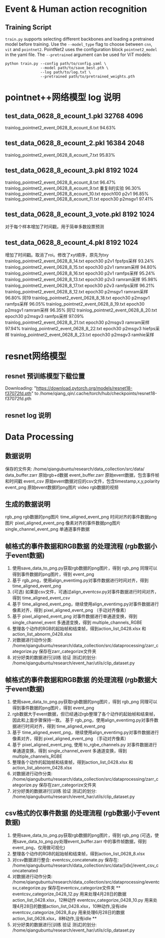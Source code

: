 # Event & Human action recognition
## Training Script

`train.py` supports selecting different backbones and loading a pretrained
model before training. Use the `--model_type` flag to choose between `cnn`,
`vit` and `pointnet2`. PointNet2 uses the configuration block `pointnet2_model`
in the yaml file. The `--pretrained` argument can be used for ViT models:


```
python train.py --config path/to/config.yaml \
                --model path/to/save_best.pth \
                --log path/to/log.txt \
                --pretrained path/to/pretrained_weights.pth
```

# pointnet++网络模型 log 说明
## test_data_0628_8_ecount_1.pkl 32768 4096
trainlog_pointnet2_event_0628_8_ecount_6.txt 94.63%

## test_data_0628_8_ecount_2.pkl 16384 2048
trainlog_pointnet2_event_0628_8_ecount_7.txt 95.83%

## test_data_0628_8_ecount_3.pkl 8192 1024  
trainlog_pointnet2_event_0628_8_ecount_8.txt 96.47%
trainlog_pointnet2_event_0628_8_ecount_9.txt 重复8的实验 96.30%
trainlog_pointnet2_event_0628_8_ecount_10.txt epoch100 p2v1    96.85%
trainlog_pointnet2_event_0628_8_ecount_11.txt epoch30 p2msgv1  97.41%

## test_data_0628_8_ecount_3_vote.pkl 8192 1024
对于每个样本增加了时间戳，用于简单多数投票预测

## test_data_0628_8_ecount_4.pkl 8192 1024
增加了时间戳。取消了roi。修改了xyt顺序，原先为txy
trainlog_pointnet2_event_0628_8_14.txt epoch30 p2v1    fpsfps采样 93.24%
trainlog_pointnet2_event_0628_8_15.txt epoch30 p2v1    ramram采样 94.80%
trainlog_pointnet2_event_0628_8_16.txt epoch30 p2v1    ramfps采样 95.24%
trainlog_pointnet2_event_0628_8_13.txt epoch30 p2v3    ramram采样 95.98%
trainlog_pointnet2_event_0628_8_17.txt epoch30 p2v3    ramfps采样 96.21%
trainlog_pointnet2_event_0628_8_12.txt epoch30 p2msgv1 ramram采样 96.80% 同19
trainlog_pointnet2_event_0628_8_18.txt epoch30 p2msgv1 ramfps采样 96.05%
trainlog_pointnet2_event_0628_8_19.txt epoch30 p2msgv1 ramram采样 96.35% 同12
trainlog_pointnet2_event_0628_8_20.txt epoch30 p2msgv3 ramfps采样 97.09%
trainlog_pointnet2_event_0628_8_21.txt epoch30 p2msgv3 ramram采样 97.94%
trainlog_pointnet2_event_0628_8_22.txt epoch30 p2msgv3 hiefps采样 
trainlog_pointnet2_event_0628_8_23.txt epoch30 p2msgv3 ramhie采样 



# resnet网络模型
## resnet 预训练模型下载位置
Downloading: "https://download.pytorch.org/models/resnet18-f37072fd.pth" to /home/qiang_qin/.cache/torch/hub/checkpoints/resnet18-f37072fd.pth
## resnet log 说明



# Data Processing
## 数据说明
保存的文件夹: /home/qiangubuntu/research/data_collection/src/data/
data_buffer.zarr            原始rgb+d数据
event_buffer.zarr           原始event数据，包含事件帧和时间戳
event_csv                   原始event数据对应的csv文件，包含timestamp,x,y,polarity
event_png                   原始event数据的png图片
video                       rgb数据的视频

## 生成的数据说明
rgb_png                     rgb数据的png图片
time_aligned_event_png      时间对齐的事件数据png图片
pixel_aligned_event_png     像素对齐的事件数据png图片
single_channel_event_png    单通道事件数据

## 帧格式的事件数据和RGB数据 的处理流程 (rgb数据小于event数据)
1. 使用save_data_to_png.py获取rgb数据的png图片，得到 rgb_png
同理可以得到事件数据的png图片，得到 event_png
2. 基于 rgb_png，使用align_eventimg.py对事件数据进行时间对齐，得到 time_aligned_event_png
2. (可选) 如果是csv文件，可通过align_eventcsv.py对事件数据进行时间对齐，得到 time_aligned_event_csv
3. 基于 time_aligned_event_png，继续使用align_eventimg.py对事件数据进行像素对齐，得到 pixel_aligned_event_png
（手动对齐像素）
4. 基于 pixel_aligned_event_png
对事件数据进行单通道变换，得到 single_channel_event
多通道变换，得到 multiple_channels_RGBE
5. 整理各个动作的RGB的起始帧和结束帧，得到action_list_0428.xlsx 和 action_list_abnorm_0428.xlsx
6. 对数据进行动作分类: /home/qiangubuntu/research/data_collection/src/dataprocessing/zarr_categorize.py
保存在zarr_categorize文件夹
7. 对分好类的数据进行[训练 验证 测试]的划分: /home/qiangubuntu/research/event_har/utils/clip_dataset.py

## 帧格式的事件数据和RGB数据 的处理流程 (rgb数据大于event数据)
1. 使用save_data_to_png.py获取rgb数据的png图片，得到 rgb_png
同理可以得到事件数据的png图片，得到 event_png
2. rgb数据大于event数据，但已经通过rgb整理了各个动作的起始帧和结束帧，因此和上面步骤保持一致。
基于 rgb_png，使用align_eventimg.py对事件数据进行时间对齐，得到 time_aligned_event_png
3. 基于 time_aligned_event_png，继续使用align_eventimg.py对事件数据进行像素对齐，得到 pixel_aligned_event_png
（手动对齐像素）
4. 基于 pixel_aligned_event_png, 使用 to_rgbe_channels.py
对事件数据进行单通道变换，得到 single_channel_event
多通道变换，得到 multiple_channels_RGBE
5. 整理各个动作的起始帧和结束帧，得到action_list_0428.xlsx 和 action_list_abnorm_0428.xlsx
6. 对数据进行动作分类: /home/qiangubuntu/research/data_collection/src/dataprocessing/zarr_categorize.py
保存在zarr_categorize文件夹
7. 对分好类的数据进行[训练 验证 测试]的划分: /home/qiangubuntu/research/event_har/utils/clip_dataset.py

## csv格式的仅事件数据 的处理流程 (rgb数据小于event数据)
1. 使用save_data_to_png.py获取rgb数据的png图片，得到 rgb_png
(可选，使用save_data_to_png.py处理event_buffer.zarr 中的事件帧数据，得到event_png，仅用做可视化)
2. 整理各个动作的RGB的起始帧和结束帧，得到action_list_0628_8.xlsx
3. 对csv数据进行整合: eventcsv_concatenate.py
保存在: /home/qiangubuntu/research/data_collection/src/data/[idx]/event_csv_concatenated
4. 对数据进行动作分类: /home/qiangubuntu/research/data_collection/src/dataprocessing/eventcsv_categorize.py
保存在eventcsv_categorize文件夹
**
eventcsv_categorize_0428_12.py 用来处理4月28日的数据action_list_0428.xlsx，12种动作
eventcsv_categorize_0428_10.py 用来处理4月28日的数据action_list_0428.xlsx，10种动作,没有idle
eventcsv_categorize_0628_8.py 用来处理6月28日的数据action_list_0628.xlsx，8种动作,没有idle
**
5. 对分好类的数据进行[训练 验证 测试]的划分: /home/qiangubuntu/research/event_har/utils/clip_dataset.py

